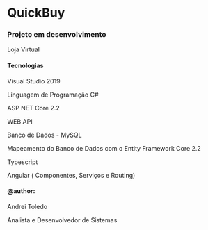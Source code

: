 # QuickBuy

### Projeto em desenvolvimento

Loja Virtual

#### Tecnologias

Visual Studio 2019

Linguagem de Programação C# 

ASP NET Core 2.2

WEB API

Banco de Dados - MySQL

Mapeamento do Banco de Dados com o Entity Framework Core 2.2

Typescript

Angular ( Componentes, Serviços e Routing)




#### @author:
Andrei Toledo

Analista e Desenvolvedor de Sistemas



